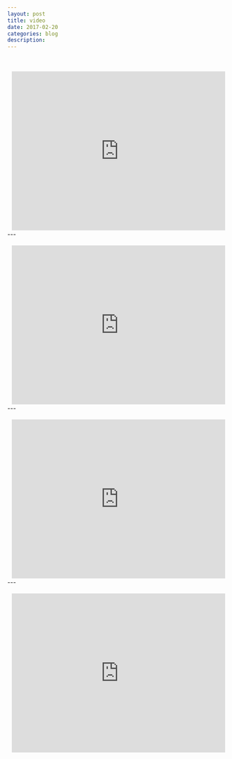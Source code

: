 ```yaml
---
layout: post
title: video
date: 2017-02-20
categories: blog
description: 
---
```

<br>
<br>
<div style="text-align:center;">
<iframe name="ted" style="width:96%" src="https://embed.ted.com/talks/lang/zh-cn/elora_hardy_magical_houses_made_of_bamboo" width="640" height="360" frameborder="0" scrolling="no" webkitAllowFullScreen mozallowfullscreen allowFullScreen></iframe>
</div>
---
<br>
<br>
<div style="text-align:center;">
<iframe name="ted" style="width:96%" src="https://embed.ted.com/talks/lang/zh-cn/moshe_safdie_how_to_reinvent_the_apartment_building" width="640" height="360" frameborder="0" scrolling="no" webkitAllowFullScreen mozallowfullscreen allowFullScreen></iframe>
</div>
---
<br>
<br>
<div style="text-align:center;">
<iframe style="width:96%" src="https://embed.ted.com/talks/lang/zh-cn/mitchell_joachim_don_t_build_your_home_grow_it" width="640" height="360" frameborder="0" scrolling="no" webkitAllowFullScreen mozallowfullscreen allowFullScreen></iframe>
</div>
---
<br>
<br>
<div style="text-align:center;">
<iframe style="width:96%" src="https://embed.ted.com/talks/lang/zh-cn/bjarke_ingels_3_warp_speed_architecture_tales" width="640" height="360" frameborder="0" scrolling="no" webkitAllowFullScreen mozallowfullscreen allowFullScreen></iframe>
</div>

